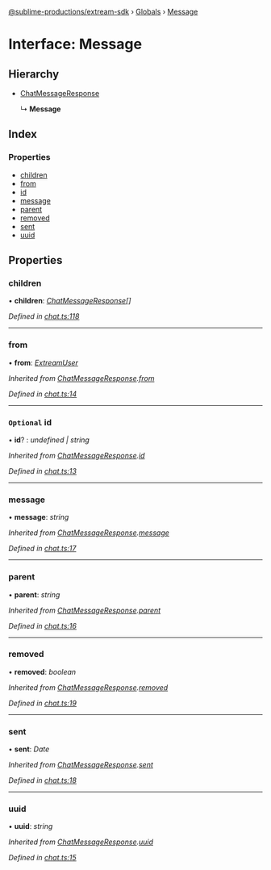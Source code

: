 [@sublime-productions/extream-sdk](../README.md) › [Globals](../globals.md) › [Message](message.md)

# Interface: Message

## Hierarchy

* [ChatMessageResponse](chatmessageresponse.md)

  ↳ **Message**

## Index

### Properties

* [children](message.md#children)
* [from](message.md#from)
* [id](message.md#optional-id)
* [message](message.md#message)
* [parent](message.md#parent)
* [removed](message.md#removed)
* [sent](message.md#sent)
* [uuid](message.md#uuid)

## Properties

###  children

• **children**: *[ChatMessageResponse](chatmessageresponse.md)[]*

*Defined in [chat.ts:118](https://github.com/Extream-SaaS/ex-sdk/blob/3458c8e/src/chat.ts#L118)*

___

###  from

• **from**: *[ExtreamUser](extreamuser.md)*

*Inherited from [ChatMessageResponse](chatmessageresponse.md).[from](chatmessageresponse.md#from)*

*Defined in [chat.ts:14](https://github.com/Extream-SaaS/ex-sdk/blob/3458c8e/src/chat.ts#L14)*

___

### `Optional` id

• **id**? : *undefined | string*

*Inherited from [ChatMessageResponse](chatmessageresponse.md).[id](chatmessageresponse.md#optional-id)*

*Defined in [chat.ts:13](https://github.com/Extream-SaaS/ex-sdk/blob/3458c8e/src/chat.ts#L13)*

___

###  message

• **message**: *string*

*Inherited from [ChatMessageResponse](chatmessageresponse.md).[message](chatmessageresponse.md#message)*

*Defined in [chat.ts:17](https://github.com/Extream-SaaS/ex-sdk/blob/3458c8e/src/chat.ts#L17)*

___

###  parent

• **parent**: *string*

*Inherited from [ChatMessageResponse](chatmessageresponse.md).[parent](chatmessageresponse.md#parent)*

*Defined in [chat.ts:16](https://github.com/Extream-SaaS/ex-sdk/blob/3458c8e/src/chat.ts#L16)*

___

###  removed

• **removed**: *boolean*

*Inherited from [ChatMessageResponse](chatmessageresponse.md).[removed](chatmessageresponse.md#removed)*

*Defined in [chat.ts:19](https://github.com/Extream-SaaS/ex-sdk/blob/3458c8e/src/chat.ts#L19)*

___

###  sent

• **sent**: *Date*

*Inherited from [ChatMessageResponse](chatmessageresponse.md).[sent](chatmessageresponse.md#sent)*

*Defined in [chat.ts:18](https://github.com/Extream-SaaS/ex-sdk/blob/3458c8e/src/chat.ts#L18)*

___

###  uuid

• **uuid**: *string*

*Inherited from [ChatMessageResponse](chatmessageresponse.md).[uuid](chatmessageresponse.md#uuid)*

*Defined in [chat.ts:15](https://github.com/Extream-SaaS/ex-sdk/blob/3458c8e/src/chat.ts#L15)*
